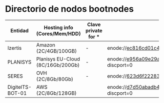 # Directorio de nodos bootnodes

| Entidad | Hosting info (Cores/Mem/HDD) | Clave private for * | enode |
| ------- | ---------------------------------- | ------------- | ----- |
| Izertis | Amazon (2C/4GB/100GB) | - | enode://ec816cd01c4b4afc8b7e75b823817bd0b36d1672a42839544a57a312a5c04ab12a3d96a3957f2638a3fee52d10203e6d3351a48b245caea9469f020007fa2d18@54.72.163.31:21000 |
| PLANISYS | Planisys EU-Cloud (8C/16Gb/200Gb)| - | enode://e956a09e29a05a06bfe4049ebdd1f648fd8508c2a63114916aaee9ad41636cce80679e6d3467872fac7f298689243999490adb67d4bd4617329cd545d3f66b67@185.180.8.154:21000?discport=0 |
| SERES | OVH (2C/8Gb/80Gb)| - | enode://623d6f2228378358c0bcae8e2087b5bd6207c4b9a048cd2d9878e4bed61e6af67a3ee30ab4692d226b3280211f4d038c818ccf4253a11cd452db8a6612889022@51.83.79.100:21000 |
| DigitelTS-BOT-01 | AWS (2C/8Gb/128GB) | | enode://d7d50abadb467de05cf474c6c9d1b2b3a399de9ccb1a58ea26141509f6a05c7b68690c8cba812d4db0258add29c349af88f9e61e5ada1c674b16c302083627b8@54.228.169.138:21000?discport=0 |
